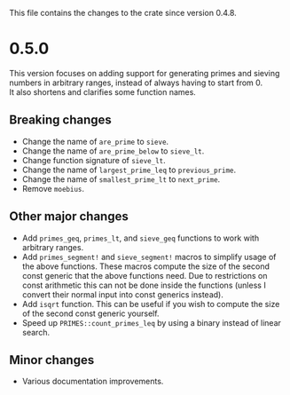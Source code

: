 This file contains the changes to the crate since version 0.4.8.

# 0.5.0

This version focuses on adding support for generating primes and sieving numbers in arbitrary ranges, instead of always having to start from 0.  
It also shortens and clarifies some function names.

## Breaking changes

 - Change the name of `are_prime` to `sieve`.
 - Change the name of `are_prime_below` to `sieve_lt`.
 - Change function signature of `sieve_lt`.
 - Change the name of `largest_prime_leq` to `previous_prime`.
 - Change the name of `smallest_prime_lt` to `next_prime`.
 - Remove `moebius`.

## Other major changes

 - Add `primes_geq`, `primes_lt`, and `sieve_geq` functions to work with arbitrary ranges.
 - Add `primes_segment!` and `sieve_segment!` macros to simplify usage of the above functions. These macros compute the size of the second const generic that the above functions need. Due to restrictions on const arithmetic this can not be done inside the functions (unless I convert their normal input into const generics instead).
 - Add `isqrt` function. This can be useful if you wish to compute the size of the second const generic yourself.
 - Speed up `PRIMES::count_primes_leq` by using a binary instead of linear search.

## Minor changes

 - Various documentation improvements.
